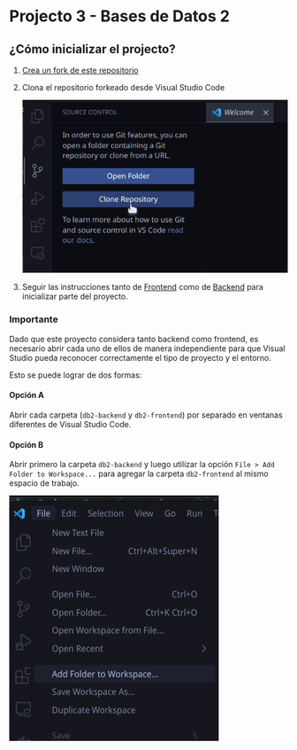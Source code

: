 # Projecto 3 - Bases de Datos 2

## ¿Cómo inicializar el projecto?

1. [Crea un fork de este repositorio](https://github.com/dialvarezs/db2-full-stack/fork)
2. Clona el repositorio forkeado desde Visual Studio Code

   ![Clonar repositorio](docs/vscode_clone.png)
3. Seguir las instrucciones tanto de [Frontend](db2-frontend/README.md) como de [Backend](db2-backend/README.md) para
   inicializar parte del proyecto.

### Importante

Dado que este proyecto considera tanto backend como frontend, es necesario abrir cada uno de ellos de manera
independiente para que Visual Studio pueda reconocer correctamente el tipo de proyecto y el entorno.

Esto se puede lograr de dos formas:

#### Opción A

Abrir cada carpeta (`db2-backend` y `db2-frontend`) por separado en ventanas diferentes de Visual Studio Code.

#### Opción B

Abrir primero la carpeta `db2-backend` y luego utilizar la opción `File > Add Folder to Workspace...` para agregar la
carpeta `db2-frontend` al mismo espacio de trabajo.

![Agregar carpeta al espacio de trabajo](docs/add_folder_to_ws.png)